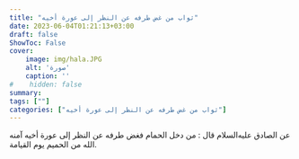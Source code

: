 ```yaml
---
title: "ثواب من غض طرفه عن النظر إلى عورة أخيه"
date: 2023-06-04T01:21:13+03:00
draft: false
ShowToc: False
cover:
    image: img/hala.JPG
    alt: 'صورة'
    caption: ''
#    hidden: false
summary: 
tags: [""]
categories: ["ثواب من غض طرفه عن النظر إلى عورة أخيه"]
---
```

عن الصادق عليه‌السلام قال : من دخل الحمام فغض طرفه عن
النظر إلى عورة أخيه آمنه الله من الحميم يوم القيامة.

